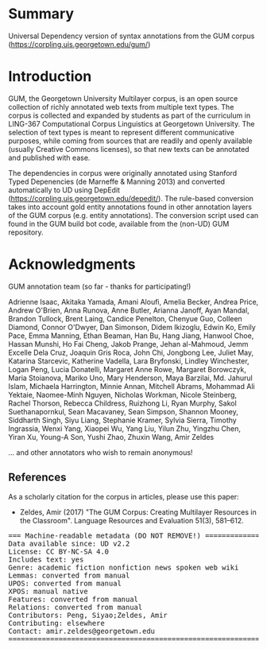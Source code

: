 # Summary

Universal Dependency version of syntax annotations from the GUM corpus (https://corpling.uis.georgetown.edu/gum/)

# Introduction

GUM, the Georgetown University Multilayer corpus, is an open source collection of richly annotated web texts from multiple text types. The corpus is collected and expanded by students as part of the curriculum in LING-367 Computational Corpus Linguistics at Georgetown University. The selection of text types is meant to represent different communicative purposes, while coming from sources that are readily and openly available (usually Creative Commons licenses), so that new texts can be annotated and published with ease.

The dependencies in corpus were originally annotated using Stanford Typed Depenencies (de Marneffe & Manning 2013) and converted automatically to UD using DepEdit (https://corpling.uis.georgetown.edu/depedit/). The rule-based conversion takes into account gold entity annotations found in other annotation layers of the GUM corpus (e.g. entity annotations). The conversion script used can found in the GUM build bot code, available from the (non-UD) GUM repository.

# Acknowledgments

GUM annotation team (so far - thanks for participating!)

Adrienne Isaac, Akitaka Yamada, Amani Aloufi, Amelia Becker, Andrea Price, Andrew O'Brien, Anna Runova, Anne Butler, Arianna Janoff, Ayan Mandal, Brandon Tullock, Brent Laing, Candice Penelton, Chenyue Guo, Colleen Diamond, Connor O'Dwyer, Dan Simonson, Didem Ikizoglu, Edwin Ko, Emily Pace, Emma Manning, Ethan Beaman, Han Bu, Hang Jiang, Hanwool Choe, Hassan Munshi, Ho Fai Cheng, Jakob Prange, Jehan al-Mahmoud, Jemm Excelle Dela Cruz, Joaquin Gris Roca, John Chi, Jongbong Lee, Juliet May, Katarina Starcevic, Katherine Vadella, Lara Bryfonski, Lindley Winchester, Logan Peng, Lucia Donatelli, Margaret Anne Rowe, Margaret Borowczyk, Maria Stoianova, Mariko Uno, Mary Henderson, Maya Barzilai, Md. Jahurul Islam, Michaela Harrington, Minnie Annan, Mitchell Abrams, Mohammad Ali Yektaie, Naomee-Minh Nguyen, Nicholas Workman, Nicole Steinberg, Rachel Thorson, Rebecca Childress, Ruizhong Li, Ryan Murphy, Sakol Suethanapornkul, Sean Macavaney, Sean Simpson, Shannon Mooney, Siddharth Singh, Siyu Liang, Stephanie Kramer, Sylvia Sierra, Timothy Ingrassia, Wenxi Yang, Xiaopei Wu, Yang Liu, Yilun Zhu, Yingzhu Chen, Yiran Xu, Young-A Son, Yushi Zhao, Zhuxin Wang, Amir Zeldes

... and other annotators who wish to remain anonymous!  

## References

As a scholarly citation for the corpus in articles, please use this paper:

* Zeldes, Amir (2017) "The GUM Corpus: Creating Multilayer Resources in the Classroom". Language Resources and Evaluation 51(3), 581–612.

<pre>
=== Machine-readable metadata (DO NOT REMOVE!) ================================
Data available since: UD v2.2
License: CC BY-NC-SA 4.0
Includes text: yes
Genre: academic fiction nonfiction news spoken web wiki
Lemmas: converted from manual
UPOS: converted from manual
XPOS: manual native
Features: converted from manual
Relations: converted from manual
Contributors: Peng, Siyao;Zeldes, Amir
Contributing: elsewhere
Contact: amir.zeldes@georgetown.edu
===============================================================================
</pre>
